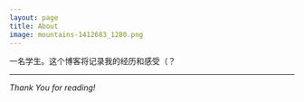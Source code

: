 ```yaml
---
layout: page
title: About
image: mountains-1412683_1280.png
---
```

一名学生。这个博客将记录我的经历和感受（？

***

*Thank You for reading!*

